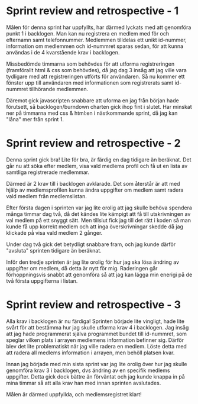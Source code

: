 # Sprint review and retrospective - 1 #

Målen för denna sprint har uppfyllts, har därmed lyckats med att genomföra punkt 1 i backlogen. 
Man kan nu registrera en medlem med för och efternamn samt telefonnummer. Medlemmen tilldelas ett unikt id-nummer, 
information om medlemmen och id-nummret sparas sedan, för att kunna användas i de 4 kvarstående krav i backlogen.

Missbedömde timmarna som behövdes för att utforma registreringen (framförallt html & css som behövdes), då jag dag 3 insåg att jag ville vara tydligare med att 
registreringen utförts för användaren. Så nu kommer ett fönster upp till användaren med informationen som registrerats samt id-nummret tillhörande medlemmen.

Däremot gick javascripten snabbare att uforma en jag från början hade förutsett, så backlogen/burndown charten gick ihop fint i slutet. 
Har minskat ner på timmarna med css & html:en i nästkommande sprint, då jag kan "låna" mer från sprint 1. 

# Sprint review and retrospective - 2 #

Denna sprint gick bra! Lite för bra, är färdig en dag tidigare än beräknat. Det går nu att söka efter medlem, visa vald 
medlems profil och få ut en lista av samtliga registrerade medlemmar. 

Därmed är 2 krav till i backlogen avklarade. Det som återstår är att med hjälp av medlemsprofilen kunna ändra uppgifter om medlem samt radera vald medlem från medlemslistan. 

Efter första dagen i sprinten var jag lite orolig att jag skulle behöva spendera många timmar dag två, då det kändes lite kämpigt att få till utskrivningen av val medlem på ett snyggt sätt. Men tillslut fick jag till det rätt i koden så man kunde få upp korrekt medlem och att inga överskrivningar skedde då jag klickade på visa vald medlem 2 gånger. 

Under dag två gick det betydligt snabbare fram, och jag kunde därför "avsluta" sprinten tidigare än beräknat. 

Inför den tredje sprinten är jag lite orolig för hur jag ska lösa ändring av uppgifter om medlem, då detta är nytt för mig. Raderingen går förhoppningsvis snabbt att genomföra så att jag kan lägga min enerigi på de två första uppgifterna i listan. 

# Sprint review and retrospective - 3 #

Alla krav i backlogen är nu färdiga! Sprinten började lite vingligt, hade lite svårt för att bestämma hur jag skulle utforma krav 4 i backlogen. Jag insåg att jag hade programmerat själva programmet bundet till id-nummret, som speglar vilken plats i arrayen medlemens information befinner sig. Därför blev det lite problematiskt när jag ville radera en medlem. Löste detta med att radera all medlems information i arrayen, men behöll platsen kvar.

Innan jag började med min sista sprint var jag lite orolig över hur jag skulle genomföra krav 3 i backlogen, dvs ändring av en specifik medlems uppgifter. Detta gick dock bättre än förväntat och jag kunde knappa in på mina timmar så att alla krav han med innan sprinten avslutades. 

Målen är därmed uppfyllda, och medlemsregistret klart! 
